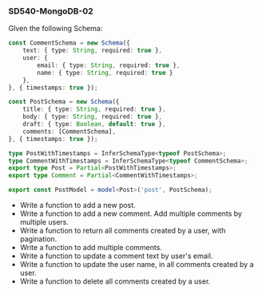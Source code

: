 ### SD540-MongoDB-02
GIven the following Schema:
```typescript
const CommentSchema = new Schema({
    text: { type: String, required: true },
    user: {
        email: { type: String, required: true },
        name: { type: String, required: true }
    },
}, { timestamps: true });

const PostSchema = new Schema({
    title: { type: String, required: true },
    body: { type: String, required: true },
    draft: { type: Boolean, default: true },
    comments: [CommentSchema],
}, { timestamps: true });

type PostWithTimestamps = InferSchemaType<typeof PostSchema>;
type CommentWithTimestamps = InferSchemaType<typeof CommentSchema>;
export type Post = Partial<PostWithTimestamps>;
export type Comment = Partial<CommentWithTimestamps>;

export const PostModel = model<Post>('post', PostSchema);
```
* Write a function to add a new post.
* Write a function to add a new comment. Add multiple comments by multiple users.
* Write a function to return all comments created by a user, with pagination.
* Write a function to add multiple comments.
* Write a function to update a comment text by user's email.
* Write a function to update the user name, in all comments created by a user.
* Write a function to delete all comments created by a user.
